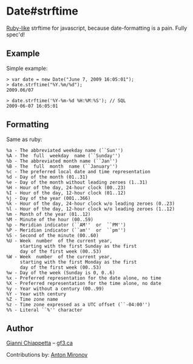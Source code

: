 Date#strftime
=============

[Ruby-like](http://www.ruby-doc.org/core/classes/Time.html#M000298) strftime for javascript, because date-formatting is a pain. Fully spec'd!

Example
-------

Simple example:

    > var date = new Date("June 7, 2009 16:05:01");
    > date.strftime("%Y.%m/%d");
    2009.06/07
    
    > date.strftime('%Y-%m-%d %H:%M:%S'); // SQL
    2009-06-07 16:05:01

Formatting
----------

Same as ruby:

    %a - The abbreviated weekday name (``Sun'')
    %A - The  full  weekday  name (``Sunday'')
    %b - The abbreviated month name (``Jan'')
    %B - The  full  month  name (``January'')
    %c - The preferred local date and time representation
    %d - Day of the month (01..31)
    %e - Day of the month without leading zeroes (1..31)
    %H - Hour of the day, 24-hour clock (00..23)
    %I - Hour of the day, 12-hour clock (01..12)
    %j - Day of the year (001..366)
    %k - Hour of the day, 24-hour clock w/o leading zeroes (0..23)
    %l - Hour of the day, 12-hour clock w/o leading zeroes (1..12)
    %m - Month of the year (01..12)
    %M - Minute of the hour (00..59)
    %p - Meridian indicator (``AM''  or  ``PM'')
    %P - Meridian indicator (``am''  or  ``pm'')
    %S - Second of the minute (00..60)
    %U - Week  number  of the current year,
         starting with the first Sunday as the first
         day of the first week (00..53)
    %W - Week  number  of the current year,
         starting with the first Monday as the first
         day of the first week (00..53)
    %w - Day of the week (Sunday is 0, 0..6)
    %x - Preferred representation for the date alone, no time
    %X - Preferred representation for the time alone, no date
    %y - Year without a century (00..99)
    %Y - Year with century
    %Z - Time zone name
    %z - Time zone expressed as a UTC offset (``-04:00'')
    %% - Literal ``%'' character

Author
------

[Gianni Chiappetta](http://github.com/gf3) &ndash; [gf3.ca](http://gf3.ca)

Contributions by: [Anton Mironov](http://github.com/mironov)
